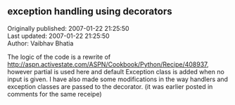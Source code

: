 ## exception handling using decorators  
Originally published: 2007-01-22 21:25:50  
Last updated: 2007-01-22 21:25:50  
Author: Vaibhav Bhatia  
  
The logic of the code is a rewrite of http://aspn.activestate.com/ASPN/Cookbook/Python/Recipe/408937, however partial is used here and default Exception class is added when no input is given. I have also made some modifications in the way handlers and exception classes are passed to the decorator. (it was earlier posted in comments for the same receipe)